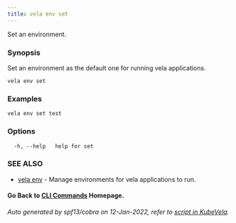 ```yaml
---
title: vela env set
---
```


Set an environment.

### Synopsis

Set an environment as the default one for running vela applications.

```
vela env set
```

### Examples

```
vela env set test
```

### Options

```
  -h, --help   help for set
```

### SEE ALSO

* [vela env](vela_env)	 - Manage environments for vela applications to run.

#### Go Back to [CLI Commands](vela) Homepage.


###### Auto generated by spf13/cobra on 12-Jan-2022, refer to [script in KubeVela](https://github.com/oam-dev/kubevela/tree/master/hack/docgen).

